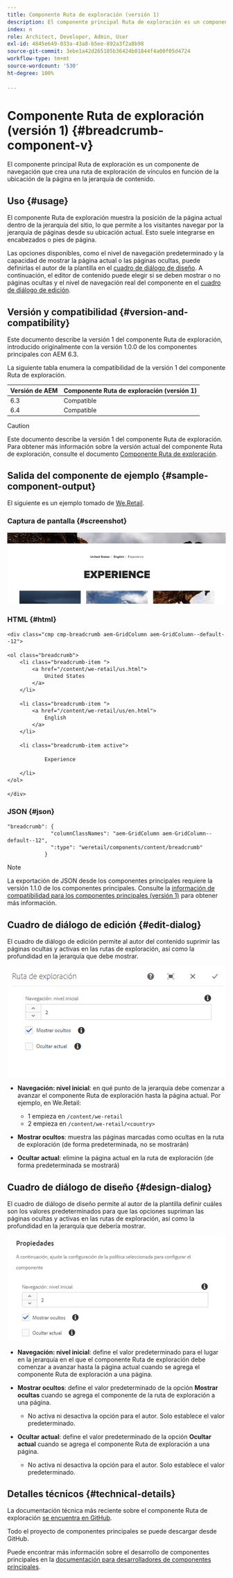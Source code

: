 ```yaml
---
title: Componente Ruta de exploración (versión 1)
description: El componente principal Ruta de exploración es un componente de navegación que crea una ruta de exploración de vínculos en función de la ubicación de la página en la jerarquía de contenido.
index: n
role: Architect, Developer, Admin, User
exl-id: 4845e649-033a-43a8-b5ee-892a3f2a8b98
source-git-commit: 3ebe1a42d265185b36424b01844f4a00f05d4724
workflow-type: tm+mt
source-wordcount: '530'
ht-degree: 100%

---
```


# Componente Ruta de exploración (versión 1) {#breadcrumb-component-v}

El componente principal Ruta de exploración es un componente de navegación que crea una ruta de exploración de vínculos en función de la ubicación de la página en la jerarquía de contenido.

## Uso {#usage}

El componente Ruta de exploración muestra la posición de la página actual dentro de la jerarquía del sitio, lo que permite a los visitantes navegar por la jerarquía de páginas desde su ubicación actual. Esto suele integrarse en encabezados o pies de página.

Las opciones disponibles, como el nivel de navegación predeterminado y la capacidad de mostrar la página actual o las páginas ocultas, puede definirlas el autor de la plantilla en el [cuadro de diálogo de diseño](#design-dialog). A continuación, el editor de contenido puede elegir si se deben mostrar o no páginas ocultas y el nivel de navegación real del componente en el [cuadro de diálogo de edición](#edit-dialog).

## Versión y compatibilidad {#version-and-compatibility}

Este documento describe la versión 1 del componente Ruta de exploración, introducido originalmente con la versión 1.0.0 de los componentes principales con AEM 6.3.

La siguiente tabla enumera la compatibilidad de la versión 1 del componente Ruta de exploración.

| Versión de AEM | Componente Ruta de exploración (versión 1) |
|--- |--- |
| 6.3 | Compatible |
| 6.4 | Compatible |

>[!CAUTION]
>
>Este documento describe la versión 1 del componente Ruta de exploración.
>Para obtener más información sobre la versión actual del componente Ruta de exploración, consulte el documento [Componente Ruta de exploración](/help/components/breadcrumb.md).

## Salida del componente de ejemplo {#sample-component-output}

El siguiente es un ejemplo tomado de [We.Retail](https://experienceleague.adobe.com/docs/experience-manager-64/developing/bestpractices/we-retail/we-retail.html?lang=es).

### Captura de pantalla {#screenshot}

![](/help/assets/chlimage_1-33.png)

### HTML {#html}

```
<div class="cmp cmp-breadcrumb aem-GridColumn aem-GridColumn--default--12">

<ol class="breadcrumb">
    <li class="breadcrumb-item ">
        <a href="/content/we-retail/us.html">
            United States
        </a>
    </li>

    <li class="breadcrumb-item ">
        <a href="/content/we-retail/us/en.html">
            English
        </a>
    </li>

    <li class="breadcrumb-item active">
        
            Experience
        
    </li>
</ol>
 
</div>
```

### JSON {#json}

```
"breadcrumb": {
              "columnClassNames": "aem-GridColumn aem-GridColumn--default--12",
              ":type": "weretail/components/content/breadcrumb"
            }
```

>[!NOTE]
>
>La exportación de JSON desde los componentes principales requiere la versión 1.1.0 de los componentes principales. Consulte la [información de compatibilidad para los componentes principales (versión 1)](/help/versions.md) para obtener más información.

## Cuadro de diálogo de edición {#edit-dialog}

El cuadro de diálogo de edición permite al autor del contenido suprimir las páginas ocultas y activas en las rutas de exploración, así como la profundidad en la jerarquía que debe mostrar.

![](/help/assets/chlimage_1-34.png)

* **Navegación: nivel inicial**: en qué punto de la jerarquía debe comenzar a avanzar el componente Ruta de exploración hasta la página actual. Por ejemplo, en We.Retail:

   * 1 empieza en `/content/we-retail`
   * 2 empieza en `/content/we-retail/<country>`

* **Mostrar ocultos**: muestra las páginas marcadas como ocultas en la ruta de exploración (de forma predeterminada, no se mostrarán)
* **Ocultar actual**: elimine la página actual en la ruta de exploración (de forma predeterminada se mostrará)

## Cuadro de diálogo de diseño {#design-dialog}

El cuadro de diálogo de diseño permite al autor de la plantilla definir cuáles son los valores predeterminados para que las opciones supriman las páginas ocultas y activas en las rutas de exploración, así como la profundidad en la jerarquía que debería mostrar.

![](/help/assets/chlimage_1-35.png)

* **Navegación: nivel inicial**: define el valor predeterminado para el lugar en la jerarquía en el que el componente Ruta de exploración debe comenzar a avanzar hasta la página actual cuando se agrega el componente Ruta de exploración a una página.
* **Mostrar ocultos**: define el valor predeterminado de la opción **Mostrar ocultas** cuando se agrega el componente de la ruta de exploración a una página.

   * No activa ni desactiva la opción para el autor. Solo establece el valor predeterminado.

* **Ocultar actual**: define el valor predeterminado de la opción **Ocultar actual** cuando se agrega el componente Ruta de exploración a una página.

   * No activa ni desactiva la opción para el autor. Solo establece el valor predeterminado.

## Detalles técnicos {#technical-details}

La documentación técnica más reciente sobre el componente Ruta de exploración [se encuentra en GitHub](https://github.com/adobe/aem-core-wcm-components/tree/master/content/src/content/jcr_root/apps/core/wcm/components/breadcrumb/v1/breadcrumb).

Todo el proyecto de componentes principales se puede descargar desde GitHub.

Puede encontrar más información sobre el desarrollo de componentes principales en la [documentación para desarrolladores de componentes principales](/help/developing/overview.md).
